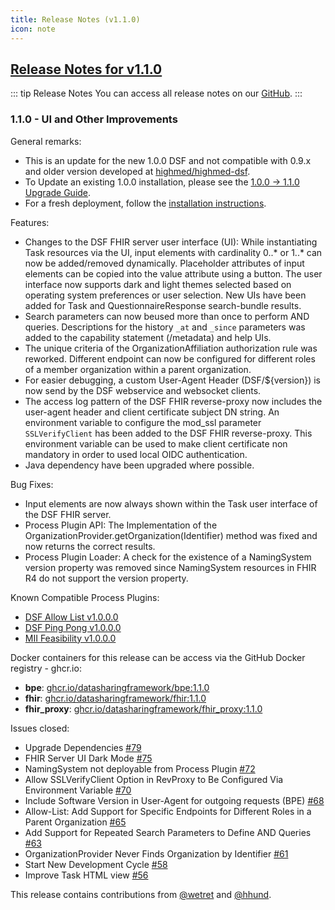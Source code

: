 ```yaml
---
title: Release Notes (v1.1.0)
icon: note
---
```


## [Release Notes for v1.1.0](https://github.com/datasharingframework/dsf/releases/tag/v1.1.0)

::: tip Release Notes
You can access all release notes on our [GitHub](https://github.com/datasharingframework/dsf/releases).
:::

### 1.1.0 - UI and Other Improvements
General remarks:
- This is an update for the new 1.0.0 DSF and not compatible with 0.9.x and older version developed at [highmed/highmed-dsf](https://github.com/highmed/highmed-dsf).
- To Update an existing 1.0.0 installation, please see the [1.0.0 -> 1.1.0 Upgrade Guide](https://dsf.dev/v1.1.0/maintain/upgrade-from-1.html).
- For a fresh deployment, follow the [installation instructions](https://dsf.dev/v1.1.0/maintain/install.html).

Features:
- Changes to the DSF FHIR server user interface (UI): While instantiating Task resources via the UI, input elements with cardinality 0..* or 1..* can now be added/removed dynamically. Placeholder attributes of input elements can be copied into the value attribute using a button. The user interface now supports dark and light themes selected based on operating system preferences or user selection. New UIs have been added for Task and QuestionnaireResponse search-bundle results.
- Search parameters can now beused more than once to perform AND queries. Descriptions for the history `_at` and `_since` parameters was added to the capability statement (/metadata) and help UIs.
- The unique criteria of the OrganizationAffiliation authorization rule was reworked. Different endpoint can now be configured for different roles of a member organization within a parent organization.
- For easier debugging, a custom User-Agent Header (DSF/${version}) is now send by the DSF webservice and websocket clients. 
- The access log pattern of the DSF FHIR reverse-proxy now includes the user-agent header and client certificate subject DN string. An environment variable to configure the mod_ssl parameter `SSLVerifyClient` has been added to the DSF FHIR reverse-proxy. This environment variable can be used to make client certificate non mandatory in order to used local OIDC authentication.
- Java dependency have been upgraded where possible.

Bug Fixes:
- Input elements are now always shown within the Task user interface of the DSF FHIR server.
- Process Plugin API: The Implementation of the OrganizationProvider.getOrganization(Identifier) method was fixed and now returns the correct results.
- Process Plugin Loader: A check for the existence of a NamingSystem version property was removed since NamingSystem resources in FHIR R4 do not support the version property.

Known Compatible Process Plugins:
- [DSF Allow List v1.0.0.0](https://github.com/datasharingframework/dsf-process-allow-list/releases/tag/v1.0.0.0)
- [DSF Ping Pong v1.0.0.0](https://github.com/datasharingframework/dsf-process-ping-pong/releases/tag/v1.0.0.0)
- [MII Feasibility v1.0.0.0](https://github.com/medizininformatik-initiative/feasibility-dsf-process/releases/tag/v1.0.0.0)

Docker containers for this release can be access via the GitHub Docker registry - ghcr.io:
* **bpe**: [ghcr.io/datasharingframework/bpe:1.1.0](https://github.com/orgs/datasharingframework/packages/container/bpe/121017713?tag=1.1.0)
* **fhir**: [ghcr.io/datasharingframework/fhir:1.1.0](https://github.com/orgs/datasharingframework/packages/container/fhir/121016922?tag=1.1.0)
* **fhir_proxy**: [ghcr.io/datasharingframework/fhir_proxy:1.1.0](https://github.com/orgs/datasharingframework/packages/container/fhir_proxy/121014165?tag=1.1.0)

Issues closed:
- Upgrade Dependencies [#79](https://github.com/datasharingframework/dsf/issues/79)
- FHIR Server UI Dark Mode [#75](https://github.com/datasharingframework/dsf/issues/75)
- NamingSystem not deployable from Process Plugin [#72](https://github.com/datasharingframework/dsf/issues/72)
- Allow SSLVerifyClient Option in RevProxy to Be Configured Via Environment Variable [#70](https://github.com/datasharingframework/dsf/issues/70)
- Include Software Version in User-Agent for outgoing requests (BPE) [#68](https://github.com/datasharingframework/dsf/issues/68)
- Allow-List: Add Support for Specific Endpoints for Different Roles in a Parent Organization [#65](https://github.com/datasharingframework/dsf/issues/65)
- Add Support for Repeated Search Parameters to Define AND Queries [#63](https://github.com/datasharingframework/dsf/issues/63)
- OrganizationProvider Never Finds Organization by Identifier [#61](https://github.com/datasharingframework/dsf/issues/61)
- Start New Development Cycle [#58](https://github.com/datasharingframework/dsf/issues/58)
- Improve Task HTML view [#56](https://github.com/datasharingframework/dsf/issues/56)

This release contains contributions from [@wetret](https://github.com/wetret) and [@hhund](https://github.com/hhund).

